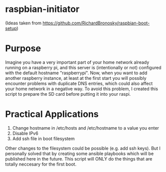 # raspbian-initiator
(Ideas taken from https://github.com/RichardBronosky/raspbian-boot-setup)

# Purpose
Imagine you have a very important part of your home network already running on a raspberry pi, and this server is (intentionally or not) configured with the default hostname "raspberrypi".
Now, when you want to add another raspberry instance, at least at the first start you will possibly encounter problems with duplicate DNS entries, which could also affect your home network in a negative way.
To avoid this problem, I created this script to prepare the SD card before putting it into your raspi.

# Practical Applications
1. Change hostname in /etc/hosts and /etc/hostname to a value you enter
2. Disable IPv6
3. Add ssh file in boot filesystem

Other changes to the filesystem could be possible (e.g. add ssh keys).
But I personally solved that by creating some ansible playbooks which will be published here in the future.
This script will ONLY do the things that are totally neccesary for the first boot.

